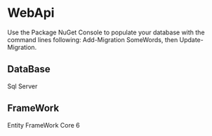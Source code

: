 # WebApi
Use the Package NuGet Console to populate your database with the command lines following: Add-Migration SomeWords, then Update-Migration.
## DataBase
Sql Server
## FrameWork
Entity FrameWork Core 6

